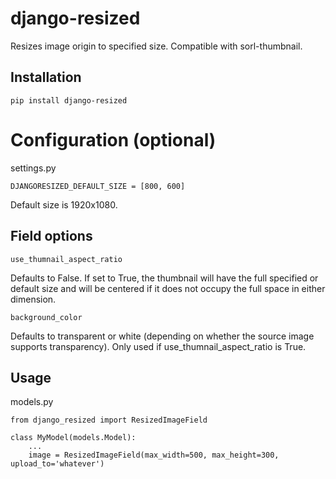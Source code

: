 # django-resized

Resizes image origin to specified size. Compatible with sorl-thumbnail.

## Installation
    
    pip install django-resized


# Configuration (optional)

settings.py

    DJANGORESIZED_DEFAULT_SIZE = [800, 600]

Default size is 1920x1080.

## Field options

    use_thumnail_aspect_ratio

Defaults to False.  If set to True, the thumbnail will have the full specified or default size and will be centered if it does not occupy the full space in either dimension.

    background_color

Defaults to transparent or white (depending on whether the source image supports transparency).  Only used if use_thumnail_aspect_ratio is True.

## Usage 

models.py

    from django_resized import ResizedImageField
    
    class MyModel(models.Model):
        ...
        image = ResizedImageField(max_width=500, max_height=300, upload_to='whatever')





